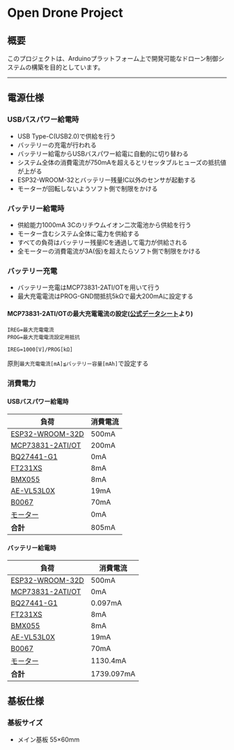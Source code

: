 # Open Drone Project
## 概要
このプロジェクトは、Arduinoプラットフォーム上で開発可能なドローン制御システムの構築を目的としています。
***
## 電源仕様
### USBバスパワー給電時
- USB Type-C(USB2.0)で供給を行う
- バッテリーの充電が行われる
- バッテリー給電からUSBバスパワー給電に自動的に切り替わる
- システム全体の消費電流が750mAを超えるとリセッタブルヒューズの抵抗値が上がる
- ESP32-WROOM-32とバッテリー残量IC以外のセンサが起動する
- モーターが回転しないようソフト側で制限をかける
### バッテリー給電時
- 供給能力1000mA 3Cのリチウムイオン二次電池から供給を行う
- モーター含むシステム全体に電力を供給する
- すべての負荷はバッテリー残量ICを通過して電力が供給される
- 全モーターの消費電流が3A(仮)を超えたらソフト側で制限をかける
### バッテリー充電
- バッテリー充電はMCP73831-2ATI/OTを用いて行う
- 最大充電電流はPROG-GND間抵抗5kΩで最大200mAに設定する
#### MCP73831-2ATI/OTの最大充電電流の設定([公式データシート](https://www.microchip.jp/docs/DS21984B_JP.pdf)より)
```
IREG=最大充電電流
PROG=最大充電電流設定用抵抗

IREG=1000[V]/PROG[kΩ]
```
原則`最大充電電流[mA]≦バッテリー容量[mAh]`で設定する
### 消費電力
#### USBバスパワー給電時
|負荷 |消費電流 |
|---|---|
|[ESP32-WROOM-32D](https://www.espressif.com/sites/default/files/documentation/esp32-wroom-32_datasheet_en.pdf)|500mA|
|[MCP73831-2ATI/OT](https://www.microchip.jp/docs/DS21984B_JP.pdf)|200mA|
|[BQ27441-G1](http://www.tij.co.jp/jp/lit/ds/symlink/bq27441-g1.pdf)|0mA|
|[FT231XS](https://www.ftdichip.com/Support/Documents/DataSheets/ICs/DS_FT231X.pdf)|8mA|
|[BMX055](https://ae-bst.resource.bosch.com/media/_tech/media/datasheets/BST-BMX055-DS000.pdf)|8mA|
|[AE-VL53L0X](https://www.st.com/content/ccc/resource/technical/document/datasheet/group3/b2/1e/33/77/c6/92/47/6b/DM00279086/files/DM00279086.pdf/jcr:content/translations/en.DM00279086.pdf)|19mA|
|[B0067](http://www.arducam.com/downloads/shields/ArduCAM_Mini_2MP_Camera_Shield_DS.pdf)|70mA|
|[モーター](http://www.vibration-motor.com/products/download/Q7AL2BX180003.pdf)|0mA|
|**合計**|805mA|
#### バッテリー給電時
|負荷 |消費電流 |
|---|---|
|[ESP32-WROOM-32D](https://www.espressif.com/sites/default/files/documentation/esp32-wroom-32_datasheet_en.pdf)|500mA|
|[MCP73831-2ATI/OT](https://www.microchip.jp/docs/DS21984B_JP.pdf)|0mA|
|[BQ27441-G1](http://www.tij.co.jp/jp/lit/ds/symlink/bq27441-g1.pdf)|0.097mA|
|[FT231XS](https://www.ftdichip.com/Support/Documents/DataSheets/ICs/DS_FT231X.pdf)|8mA|
|[BMX055](https://ae-bst.resource.bosch.com/media/_tech/media/datasheets/BST-BMX055-DS000.pdf)|8mA|
|[AE-VL53L0X](https://www.st.com/content/ccc/resource/technical/document/datasheet/group3/b2/1e/33/77/c6/92/47/6b/DM00279086/files/DM00279086.pdf/jcr:content/translations/en.DM00279086.pdf)|19mA|
|[B0067](http://www.arducam.com/downloads/shields/ArduCAM_Mini_2MP_Camera_Shield_DS.pdf)|70mA|
|[モーター](http://www.vibration-motor.com/products/download/Q7AL2BX180003.pdf)|1130.4mA|
|**合計**|1739.097mA|
## 基板仕様
### 基板サイズ
- メイン基板 55×60mm
